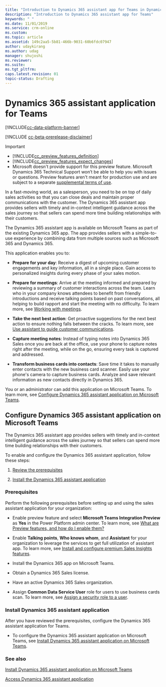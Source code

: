 ```yaml
---
title: "Introduction to Dynamics 365 assistant app for Teams in Dynamics 365 Sales | MicrosoftDocs"
description: "Introduction to Dynamics 365 assistant app for Teams"
keywords: " "
ms.date: 11/01/2019
ms.service: crm-online
ms.custom: 
ms.topic: article
ms.assetid: 149c2aa5-5b81-466b-9031-60b6fdc07947
author: udaykirang
ms.author: udag
manager: shujoshi
ms.reviewer: 
ms.suite: 
ms.tgt_pltfrm: 
caps.latest.revision: 01
topic-status: Drafting
---
```


# Dynamics 365 assistant application for Teams

[!INCLUDE[cc-data-platform-banner](../includes/cc-data-platform-banner.md)]


[!INCLUDE [cc-beta-prerelease-disclaimer](../includes/cc-beta-prerelease-disclaimer.md)]

> [!IMPORTANT]
> - [!INCLUDE[cc_preview_features_definition](../includes/cc-preview-features-definition.md)]  
> - [!INCLUDE[cc_preview_features_expect_changes](../includes/cc-preview-features-expect-changes.md)]
> - Microsoft doesn't provide support for this preview feature. Microsoft Dynamics 365 Technical Support won’t be able to help you with issues or questions. Preview features aren't meant for production use and are subject to a separate [supplemental terms of use](https://go.microsoft.com/fwlink/p/?linkid=870960).

In a fast-moving world, as a salesperson, you need to be on top of daily sales activities so that you can close deals and maintain proper communications with the customer. The Dynamics 365 assistant app provides sellers with timely and in-context intelligent guidance across the sales journey so that sellers can spend more time building relationships with their customers.

The Dynamics 365 assistant app is available on Microsoft Teams as part of the existing Dynamics 365 app. The app provides sellers with a simple-to-use experience by combining data from multiple sources such as Microsoft 365 and Dynamics 365.

This application enables you to:

-	**Prepare for your day**: Receive a digest of upcoming customer engagements and key information, all in a single place. Gain access to personalized insights during every phase of your sales motion.

-	**Prepare for meetings**: Arrive at the meeting informed and prepared by reviewing a summary of customer interactions across the team. Learn who in your company knows attendees to benefit from friendly introductions and receive talking points based on past conversations, all helping to build rapport and start the meeting with no difficulty. To learn more, see [Working with meetings](working-with-meetings-teams.md).

-	**Take the next best action**: Get proactive suggestions for the next best action to ensure nothing falls between the cracks. To learn more, see [Use assistant to guide customer communications](assistant.md).

-	**Capture meeting notes**: Instead of typing notes into Dynamics 365 Sales once you are back at the office, use your phone to capture notes right after the meeting, while on the go, ensuring every task is captured and addressed.

-	**Transform business cards into contacts**: Save time it takes to manually enter contacts with the new business card scanner. Easily use your phone's camera to capture business cards. Analyze and save relevant information as new contacts directly in Dynamics 365.

You or an administrator can add this application on Microsoft Teams. To learn more, see [Configure Dynamics 365 assistant application on Microsoft Teams](#configure-dynamics-365-assistant-application-on-microsoft-teams).

## Configure Dynamics 365 assistant application on Microsoft Teams

The Dynamics 365 assistant app provides sellers with timely and in-context intelligent guidance across the sales journey so that sellers can spend more time building relationships with their customers.

To enable and configure the Dynamics 365 assistant application, follow these steps:

1. [Review the prerequisites](#prerequisites)

2. [Install the Dynamics 365 assistant application](#install-dynamics-365-assistant-application)

### Prerequisites

Perform the following prerequisites before setting up and using the sales assistant application for your organization:

- Enable preview feature and select **Microsoft Teams Integration Preview** as **Yes** in the Power Platform admin center. To learn more, see [What are Preview features, and how do I enable them?](/power-platform/admin/what-are-preview-features-how-do-i-enable-them#how-do-i-enable-a-preview-feature)

- Enable **Talking points**, **Who knows whom**, and **Assistant** for your organization to leverage the services to get full utilization of assistant app. To learn more, see [Install and configure premium Sales Insights features](intro-admin-guide-sales-insights.md#install-and-configure-premium-sales-insights-features).

- Install the Dynamics 365 app on Microsoft Teams.

- Obtain a Dynamics 365 Sales license.

- Have an active Dynamics 365 Sales organization.

- Assign **Common Data Service User** role for users to use business cards scan. To learn more, see [Assign a security role to a user](/power-platform/admin/create-users-assign-online-security-roles#assign-a-security-role-to-a-user).

### Install Dynamics 365 assistant application

After you have reviewed the prerequisites, configure the Dynamics 365 assistant application for Teams.

- To configure the Dynamics 365 assistant application on Microsoft Teams, see [Install Dynamics 365 assistant application on Microsoft Teams](install-assistant-application-microsoft-teams.md).


### See also

[Install Dynamics 365 assistant application on Microsoft Teams](install-assistant-application-microsoft-teams.md)

[Access Dynamics 365 assistant application](access-assistant-application-teams.md)
